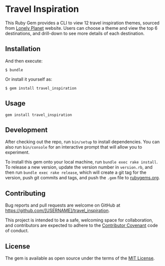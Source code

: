 # Travel Inspiration

This Ruby Gem provides a CLI to view 12 travel inspiration themes, sourced from [Lonely Planet](https://www.lonelyplanet.com/) website. Users can choose a theme and view the top 6 destinations, and drill-down to see more details of each destination. 

## Installation
<!--
Add this line to your application's Gemfile:

```ruby
gem 'travel_inspiration'
```-->

And then execute:

    $ bundle

Or install it yourself as:

    $ gem install travel_inspiration

## Usage

```gem install travel_inspiration```

## Development

After checking out the repo, run `bin/setup` to install dependencies. You can also run `bin/console` for an interactive prompt that will allow you to experiment. 

To install this gem onto your local machine, run `bundle exec rake install`. To release a new version, update the version number in `version.rb`, and then run `bundle exec rake release`, which will create a git tag for the version, push git commits and tags, and push the `.gem` file to [rubygems.org](https://rubygems.org).

## Contributing

Bug reports and pull requests are welcome on GitHub at https://github.com/[USERNAME]/travel_inspiration.

This project is intended to be a safe, welcoming space for collaboration, and contributors are expected to adhere to the [Contributor Covenant](https://github.com/dannyd4315/worlds-best-restaurants-cli-gem/blob/master/contributor-covenant.org) code of conduct.

## License

The gem is available as open source under the terms of the [MIT License](http://opensource.org/licenses/MIT).

